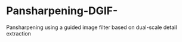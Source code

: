 # Pansharpening-DGIF-
Pansharpening using a guided image filter based on dual-scale detail extraction

